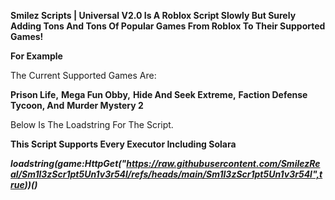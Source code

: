 **Smilez Scripts | Universal V2.0 Is A Roblox Script Slowly But Surely Adding Tons And Tons Of Popular Games From Roblox To Their Supported Games!**

__**For Example**__

The Current Supported Games Are:

**Prison Life,**
**Mega Fun Obby,**
**Hide And Seek Extreme,**
**Faction Defense Tycoon, And**
**Murder Mystery 2**

Below Is The Loadstring For The Script. 

**This Script Supports Every Executor Including Solara**

***loadstring(game:HttpGet("https://raw.githubusercontent.com/SmilezReal/Sm1l3zScr1pt5Un1v3r54l/refs/heads/main/Sm1l3zScr1pt5Un1v3r54l",true))()***
